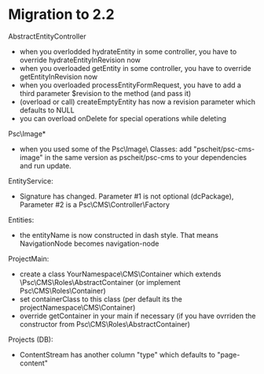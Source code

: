 Migration to 2.2
====================

AbstractEntityController
- when you overlodded hydrateEntity in some controller, you have to override hydrateEntityInRevision now
- when you overloaded getEntity in some controller, you have to override getEntityInRevision now
- when you overloaded processEntityFormRequest, you have to add a third parameter $revision to the method (and pass it)
- (overload or call) createEmptyEntity has now a revision parameter which defaults to NULL
- you can overload onDelete for special operations while deleting

Psc\Image\*
- when you used some of the Psc\Image\ Classes: add "pscheit/psc-cms-image" in the same version as pscheit/psc-cms to your dependencies and run update.

EntityService:
- Signature has changed. Parameter #1 is not optional (dcPackage), Parameter #2 is a Psc\CMS\Controller\Factory

Entities:
- the entityName is now constructed in dash style. That means NavigationNode becomes navigation-node

ProjectMain:
- create a class YourNamespace\CMS\Container which extends \Psc\CMS\Roles\AbstractContainer (or implement Psc\CMS\Roles\Container)
- set containerClass to this class (per default its the projectNamespace\CMS\Container)
- override getContainer in your main if necessary (if you have ovrriden the constructor from Psc\CMS\Roles\AbstractContainer)




Projects (DB):
- ContentStream has another column "type" which defaults to "page-content"